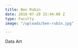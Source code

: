 ```yaml
---
title: Ben Rubin
date: 2016-07-20 15:44:00 Z
type: Faculty
image: "/uploads/ben-rubin.jpg"

---
```


Data Art
